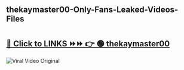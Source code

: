 
 ## thekaymaster00-Only-Fans-Leaked-Videos-Files

# <h2><a href="https://mediaupload.pro?thekaymaster00">🔗 Click to LINKS ⏩⏩ 👉 🟢 thekaymaster00 </a></h2>

<a href="https://mediaupload.pro?thekaymaster00" rel="nofollow" data-target="animated-image.originalLink"><img src="https://i.ibb.co.com/xMMVF88/686577567.gif" alt="Viral Video Original" style="max-width: 100%; display: inline-block;" data-target="animated-image.originalImage"></a>